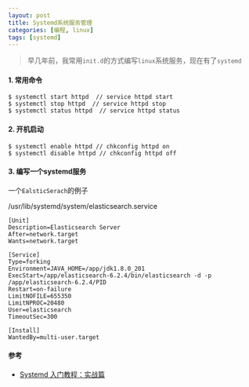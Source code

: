 ```yaml
---
layout: post
title: Systemd系统服务管理
categories: [编程, linux]
tags: [systemd]
---
```



> 早几年前，我常用`init.d`的方式编写`linux`系统服务，现在有了`systemd`

#### 1. 常用命令

```
$ systemctl start httpd  // service httpd start
$ systemctl stop httpd  // service httpd stop
$ systemctl status httpd  // service httpd status
```

#### 2. 开机启动

```
$ systemctl enable httpd // chkconfig httpd on
$ systemctl disable httpd // chkconfig httpd off
```

#### 3. 编写一个systemd服务

一个`EalsticSerach`的例子

/usr/lib/systemd/system/elasticsearch.service

```
[Unit]
Description=Elasticsearch Server
After=network.target
Wants=network.target

[Service]
Type=forking
Environment=JAVA_HOME=/app/jdk1.8.0_201
ExecStart=/app/elasticsearch-6.2.4/bin/elasticsearch -d -p /app/elasticsearch-6.2.4/PID
Restart=on-failure
LimitNOFILE=655350
LimitNPROC=20480
User=elasticsearch
TimeoutSec=300

[Install]
WantedBy=multi-user.target

```

#### 参考

* [Systemd 入门教程：实战篇](http://www.ruanyifeng.com/blog/2016/03/systemd-tutorial-part-two.html)
